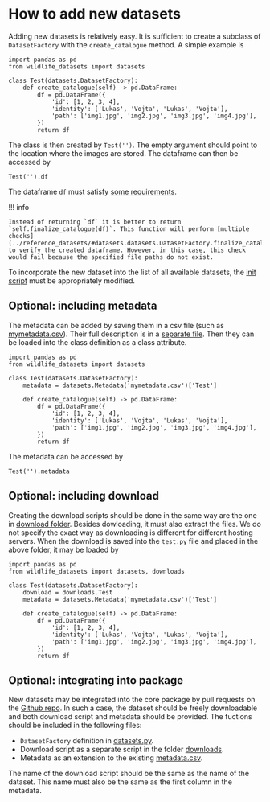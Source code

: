 # How to add new datasets

Adding new datasets is relatively easy. It is sufficient to create a subclass of `DatasetFactory` with the `create_catalogue` method. A simple example is

    import pandas as pd
    from wildlife_datasets import datasets

    class Test(datasets.DatasetFactory):
        def create_catalogue(self) -> pd.DataFrame:
            df = pd.DataFrame({
                'id': [1, 2, 3, 4],
                'identity': ['Lukas', 'Vojta', 'Lukas', 'Vojta'],
                'path': ['img1.jpg', 'img2.jpg', 'img3.jpg', 'img4.jpg'],
            })
            return df

The class is then created by `Test('')`. The empty argument should point to the location where the images are stored. The dataframe can then be accessed by

    Test('').df

The dataframe `df` must satisfy [some requirements](../dataframe).

!!! info

    Instead of returning `df` it is better to return `self.finalize_catalogue(df)`. This function will perform [multiple checks](../reference_datasets/#datasets.datasets.DatasetFactory.finalize_catalogue) to verify the created dataframe. However, in this case, this check would fail because the specified file paths do not exist.

To incorporate the new dataset into the list of all available datasets, the [init script](https://github.com/WildlifeDatasets/wildlife-datasets/blob/main/wildlife_datasets/datasets/__init__.py) must be appropriately modified.


## Optional: including metadata

The metadata can be added by saving them in a csv file (such as [mymetadata.csv](../csv/mymetadata.csv)). Their full description is in a [separate file](../dataframe#metadata). Then they can be loaded into the class definition as a class attribute. 

    import pandas as pd
    from wildlife_datasets import datasets

    class Test(datasets.DatasetFactory):
        metadata = datasets.Metadata('mymetadata.csv')['Test']

        def create_catalogue(self) -> pd.DataFrame:
            df = pd.DataFrame({
                'id': [1, 2, 3, 4],
                'identity': ['Lukas', 'Vojta', 'Lukas', 'Vojta'],
                'path': ['img1.jpg', 'img2.jpg', 'img3.jpg', 'img4.jpg'],
            })
            return df

The metadata can be accessed by

    Test('').metadata


## Optional: including download

Creating the download scripts should be done in the same way are the one in [download folder](https://github.com/WildlifeDatasets/wildlife-datasets/tree/main/wildlife_datasets/downloads). Besides dowloading, it must also extract the files. We do not specify the exact way as downloading is different for different hosting servers. When the download is saved into the `test.py` file and placed in the above folder, it may be loaded by

    import pandas as pd
    from wildlife_datasets import datasets, downloads

    class Test(datasets.DatasetFactory):
        download = downloads.Test
        metadata = datasets.Metadata('mymetadata.csv')['Test']

        def create_catalogue(self) -> pd.DataFrame:
            df = pd.DataFrame({
                'id': [1, 2, 3, 4],
                'identity': ['Lukas', 'Vojta', 'Lukas', 'Vojta'],
                'path': ['img1.jpg', 'img2.jpg', 'img3.jpg', 'img4.jpg'],
            })
            return df

## Optional: integrating into package

New datasets may be integrated into the core package by pull requests on the [Github repo](https://github.com/WildlifeDatasets/wildlife-datasets). In such a case, the dataset should be freely downloadable and both download script and metadata should be provided. The fuctions should be included in the following files:

  - `DatasetFactory` definition in [datasets.py](https://github.com/WildlifeDatasets/wildlife-datasets/tree/main/wildlife_datasets/datasets).
  - Download script as a separate script in the folder [downloads](https://github.com/WildlifeDatasets/wildlife-datasets/tree/main/wildlife_datasets/downloads).
  - Metadata as an extension to the existing [metadata.csv](https://github.com/WildlifeDatasets/wildlife-datasets/tree/main/wildlife_datasets/datasets).

The name of the download script should be the same as the name of the dataset. This name must also be the same as the first column in the metadata.


